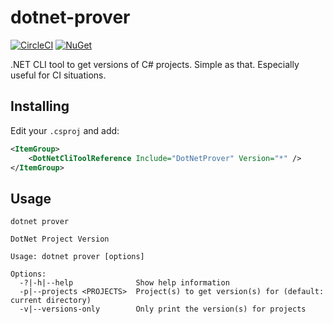 # dotnet-prover

[![CircleCI](https://circleci.com/gh/twgraham/DotNetProver/tree/master.svg?style=svg)](https://circleci.com/gh/twgraham/DotNetProver/tree/master)
[![NuGet](https://img.shields.io/nuget/v/DotNetProver.svg)](https://www.nuget.org/packages/DotNetProver)

.NET CLI tool to get versions of C# projects. Simple as that. Especially useful for CI situations.

## Installing

Edit your `.csproj` and add:
```xml
<ItemGroup>
    <DotNetCliToolReference Include="DotNetProver" Version="*" />
</ItemGroup>
```
## Usage
```
dotnet prover

DotNet Project Version

Usage: dotnet prover [options]

Options:
  -?|-h|--help              Show help information
  -p|--projects <PROJECTS>  Project(s) to get version(s) for (default: current directory)
  -v|--versions-only        Only print the version(s) for projects

```